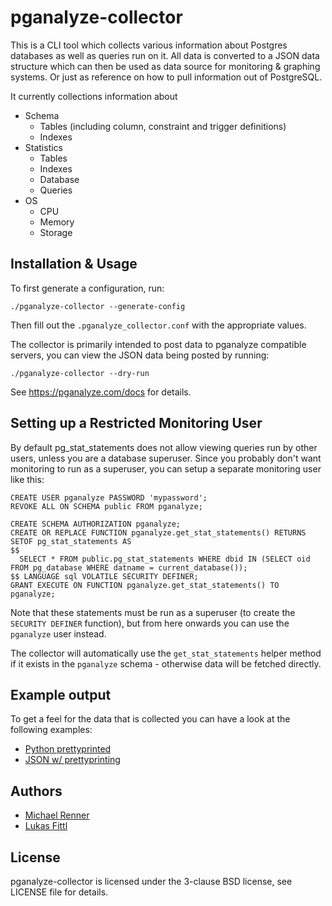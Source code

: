 pganalyze-collector
===================

This is a CLI tool which collects various information about Postgres databases
as well as queries run on it. All data is converted to a JSON data structure
which can then be used as data source for monitoring & graphing systems. Or
just as reference on how to pull information out of PostgreSQL.

It currently collections information about

 * Schema
   * Tables (including column, constraint and trigger definitions)
   * Indexes
 * Statistics
   * Tables
   * Indexes
   * Database
   * Queries
 * OS
   * CPU
   * Memory
   * Storage


Installation & Usage
--------------------

To first generate a configuration, run:

```
./pganalyze-collector --generate-config
```

Then fill out the `.pganalyze_collector.conf` with the appropriate values.

The collector is primarily intended to post data to pganalyze compatible servers,
you can view the JSON data being posted by running:

```
./pganalyze-collector --dry-run
```

See https://pganalyze.com/docs for details.


Setting up a Restricted Monitoring User
---------------------------------------

By default pg_stat_statements does not allow viewing queries run by other users,
unless you are a database superuser. Since you probably don't want monitoring
to run as a superuser, you can setup a separate monitoring user like this:

```
CREATE USER pganalyze PASSWORD 'mypassword';
REVOKE ALL ON SCHEMA public FROM pganalyze;

CREATE SCHEMA AUTHORIZATION pganalyze;
CREATE OR REPLACE FUNCTION pganalyze.get_stat_statements() RETURNS SETOF pg_stat_statements AS
$$
  SELECT * FROM public.pg_stat_statements WHERE dbid IN (SELECT oid FROM pg_database WHERE datname = current_database());
$$ LANGUAGE sql VOLATILE SECURITY DEFINER;
GRANT EXECUTE ON FUNCTION pganalyze.get_stat_statements() TO pganalyze;
```

Note that these statements must be run as a superuser (to create the `SECURITY DEFINER` function),
but from here onwards you can use the `pganalyze` user instead.

The collector will automatically use the `get_stat_statements` helper method
if it exists in the `pganalyze` schema - otherwise data will be fetched directly.


Example output
--------------

To get a feel for the data that is collected you can have a look at the following examples:

 * [Python prettyprinted](https://gist.github.com/terrorobe/7103268)
 * [JSON w/ prettyprinting](https://gist.github.com/terrorobe/7103234)


Authors
-------

 * [Michael Renner](https://github.com/terrorobe)
 * [Lukas Fittl](https://github.com/lfittl)


License
-------

pganalyze-collector is licensed under the 3-clause BSD license, see LICENSE file for details.
